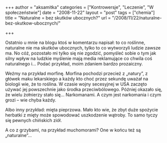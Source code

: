 +++
author = "aksamitka"
categories = ["Kontrowersje", "Leczenie", "W społeczeństwie"]
date = "2008-11-22"
layout = "post"
tags = ["chemia"]
title = "Naturalne = bez skutków ubocznych?"
url = "/2008/11/22/naturalne-bez-skutkow-ubocznych/"

+++

Ostatnio u mnie na blogu ktoś w komentarzu napisał: to co roślinne, naturalne nie ma skutków ubocznych, tylko to co wytworzyli ludzie zawsze ma. No cóż, pozostało mi tylko się nie zgodzić, pomyśleć sobie o tym jak silny wpływ na ludzkie myślenie mają media reklamujące co chwila coś naturalnego i&#8230; Podać przykład, moim zdaniem bardzo prozaiczny.

Weźmy na przykład morfinę. Morfina pochodzi przecież z &#8222;natury&#8221;, z główek maku lekarskiego a każdy kto choć przez sekundę uważał na biologii wie, że to roślina. W czasie wojny secesyjnej w USA zaczęto używać jej powszechnie jako środka przeciwbólowego. Później okazało się, że wielu żołnierzy stało się&#8230; Narkomanami. A czym jest narkomania i czym grozi &#8211; wie chyba każdy.

Albo inny przykład: mięta pieprzowa. Mało kto wie, że zbyt duże spożycie herbatki z mięty może spowodować uszkodzenie wątroby. To samo tyczy się pewnych chińskich ziół.

A co z grzybami, na przykład muchomorami? One w końcu też są &#8222;naturalne&#8221;&#8230;